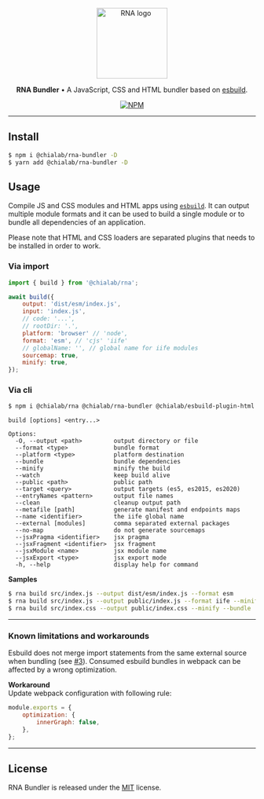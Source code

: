<p align="center">
    <a href="https://www.chialab.io/p/rna">
        <img alt="RNA logo" width="144" height="144" src="https://raw.githack.com/chialab/rna/main/logo.svg" />
    </a>
</p>

<p align="center">
    <strong>RNA Bundler</strong> • A JavaScript, CSS and HTML bundler based on <a href="https://esbuild.github.io/">esbuild</a>.
</p>

<p align="center">
    <a href="https://www.npmjs.com/package/@chialab/rna-bundler"><img alt="NPM" src="https://img.shields.io/npm/v/@chialab/rna-bundler.svg?style=flat-square"></a>
</p>

---

## Install

```sh
$ npm i @chialab/rna-bundler -D
$ yarn add @chialab/rna-bundler -D
```

## Usage

Compile JS and CSS modules and HTML apps using [`esbuild`](https://esbuild.github.io/). It can output multiple module formats and it can be used to build a single module or to bundle all dependencies of an application.

Please note that HTML and CSS loaders are separated plugins that needs to be installed in order to work.

### Via import

```js
import { build } from '@chialab/rna';

await build({
    output: 'dist/esm/index.js',
    input: 'index.js',
    // code: '...',
    // rootDir: '.',
    platform: 'browser' // 'node',
    format: 'esm', // 'cjs' 'iife'
    // globalName: '', // global name for iife modules
    sourcemap: true,
    minify: true,
});
```

### Via cli

```sh
$ npm i @chialab/rna @chialab/rna-bundler @chialab/esbuild-plugin-html @chialab/esbuild-plugin-postcss -D
```

```
build [options] <entry...>

Options:
  -O, --output <path>         output directory or file
  --format <type>             bundle format
  --platform <type>           platform destination
  --bundle                    bundle dependencies
  --minify                    minify the build
  --watch                     keep build alive
  --public <path>             public path
  --target <query>            output targets (es5, es2015, es2020)
  --entryNames <pattern>      output file names
  --clean                     cleanup output path
  --metafile [path]           generate manifest and endpoints maps
  --name <identifier>         the iife global name
  --external [modules]        comma separated external packages
  --no-map                    do not generate sourcemaps
  --jsxPragma <identifier>    jsx pragma
  --jsxFragment <identifier>  jsx fragment
  --jsxModule <name>          jsx module name
  --jsxExport <type>          jsx export mode
  -h, --help                  display help for command
```

**Samples**

```sh
$ rna build src/index.js --output dist/esm/index.js --format esm
$ rna build src/index.js --output public/index.js --format iife --minify --bundle
$ rna build src/index.css --output public/index.css --minify --bundle
```

---

### Known limitations and workarounds

Esbuild does not merge import statements from the same external source when bundling (see [#3](https://github.com/chialab/rna/issues/3)). Consumed esbuild bundles in webpack can be affected by a wrong optimization.  

**Workaround**  
Update webpack configuration with following rule:

```js
module.exports = {
    optimization: {
        innerGraph: false,
    },
};
```

---

## License

RNA Bundler is released under the [MIT](https://github.com/chialab/rna/blob/master/packages/rna-bundler/LICENSE) license.
